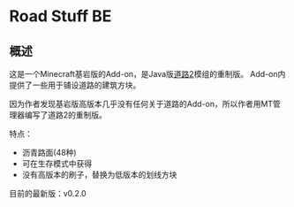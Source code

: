 # Road Stuff BE
## 概述
这是一个Minecraft基岩版的Add-on，是Java版[道路2](https://www.mcmod.cn/class/1418.html)模组的重制版。
Add-on内提供了一些用于铺设道路的建筑方块。  

因为作者发现基岩版高版本几乎没有任何关于道路的Add-on，所以作者用MT管理器编写了道路2的重制版。

特点：  
- 沥青路面(48种)
- 可在生存模式中获得
- 没有高版本的刷子，替换为低版本的划线方块

目前的最新版：v0.2.0
